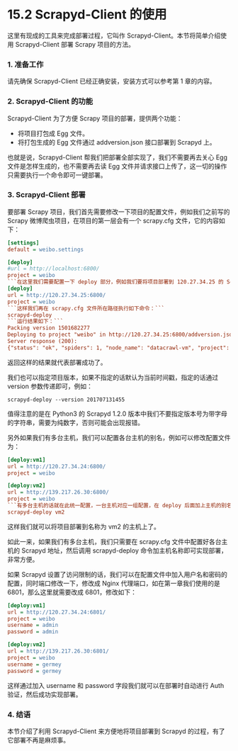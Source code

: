 # 15.2 Scrapyd-Client 的使用

这里有现成的工具来完成部署过程，它叫作 Scrapyd-Client。本节将简单介绍使用 Scrapyd-Client 部署 Scrapy 项目的方法。

### 1. 准备工作

请先确保 Scrapyd-Client 已经正确安装，安装方式可以参考第 1 章的内容。

### 2. Scrapyd-Client 的功能

Scrapyd-Client 为了方便 Scrapy 项目的部署，提供两个功能：
* 将项目打包成 Egg 文件。
* 将打包生成的 Egg 文件通过 addversion.json 接口部署到 Scrapyd 上。

也就是说，Scrapyd-Client 帮我们把部署全部实现了，我们不需要再去关心 Egg 文件是怎样生成的，也不需要再去读 Egg 文件并请求接口上传了，这一切的操作只需要执行一个命令即可一键部署。

### 3. Scrapyd-Client 部署

要部署 Scrapy 项目，我们首先需要修改一下项目的配置文件，例如我们之前写的 Scrapy 微博爬虫项目，在项目的第一层会有一个 scrapy.cfg 文件，它的内容如下：

```ini
[settings]
default = weibo.settings

[deploy]
#url = http://localhost:6800/
project = weibo
```在这里我们需要配置一下 deploy 部分，例如我们要将项目部署到 120.27.34.25 的 Scrapyd 上，就需要修改为如下内容：```ini
[deploy]
url = http://120.27.34.25:6800/
project = weibo
```这样我们再在 scrapy.cfg 文件所在路径执行如下命令：```
scrapyd-deploy
```运行结果如下：```
Packing version 1501682277
Deploying to project "weibo" in http://120.27.34.25:6800/addversion.json
Server response (200):
{"status": "ok", "spiders": 1, "node_name": "datacrawl-vm", "project": "weibo", "version": "1501682277"}
```

返回这样的结果就代表部署成功了。

我们也可以指定项目版本，如果不指定的话默认为当前时间戳，指定的话通过 version 参数传递即可，例如：

```scrapyd-deploy --version 201707131455```

值得注意的是在 Python3 的 Scrapyd 1.2.0 版本中我们不要指定版本号为带字母的字符串，需要为纯数字，否则可能会出现报错。

另外如果我们有多台主机，我们可以配置各台主机的别名，例如可以修改配置文件为：

```ini
[deploy:vm1]
url = http://120.27.34.24:6800/
project = weibo

[deploy:vm2]
url = http://139.217.26.30:6800/
project = weibo
```有多台主机的话就在此统一配置，一台主机对应一组配置，在 deploy 后面加上主机的别名即可，这样如果我们想将项目部署到 IP 为 139.217.26.30 的 vm2 主机，我们只需要执行如下命令：```
scrapyd-deploy vm2
```

这样我们就可以将项目部署到名称为 vm2 的主机上了。

如此一来，如果我们有多台主机，我们只需要在 scrapy.cfg 文件中配置好各台主机的 Scrapyd 地址，然后调用 scrapyd-deploy 命令加主机名称即可实现部署，非常方便。

如果 Scrapyd 设置了访问限制的话，我们可以在配置文件中加入用户名和密码的配置，同时端口修改一下，修改成 Nginx 代理端口，如在第一章我们使用的是 6801，那么这里就需要改成 6801，修改如下：

```ini
[deploy:vm1]
url = http://120.27.34.24:6801/
project = weibo
username = admin
password = admin

[deploy:vm2]
url = http://139.217.26.30:6801/
project = weibo
username = germey
password = germey
```

这样通过加入 username 和 password 字段我们就可以在部署时自动进行 Auth 验证，然后成功实现部署。

### 4. 结语

本节介绍了利用 Scrapyd-Client 来方便地将项目部署到 Scrapyd 的过程，有了它部署不再是麻烦事。